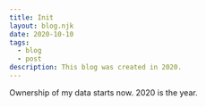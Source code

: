 ```yaml
---
title: Init
layout: blog.njk
date: 2020-10-10
tags:
  - blog
  - post
description: This blog was created in 2020.
---
```


Ownership of my data starts now. 2020 is the year.

